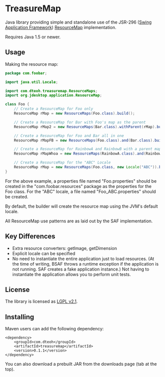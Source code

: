 TreasureMap
===========

Java library providing simple and standalone use of the JSR-296 ([Swing Application Framework](https://appframework.dev.java.net/)) [ResourceMap](https://appframework.dev.java.net/nonav/javadoc/AppFramework-1.03/org/jdesktop/application/ResourceMap.html) implementation.

Requires Java 1.5 or newer.

Usage
-----

Making the resource map:

``` java
package com.foobar;

import java.util.Locale;

import com.dteoh.treasuremap.ResourceMaps;
import org.jdesktop.application.ResourceMap;

class Foo {
    // Create a ResourceMap for Foo only
    ResourceMap rMap = new ResourceMaps(Foo.class).build();

    // Create a ResourceMap for Bar with Foo's map as the parent
    ResourceMap rMap2 = new ResourceMaps(Bar.class).withParent(rMap).build();

    // Create a ResourceMap for Foo and Bar all in one
    ResourceMap rMapFB = new ResourceMaps(Foo.class).and(Bar.class).build();

    // Create a ResourceMap for RainbowA and RainbowB with a parent map
    ResourceMap rMapWhoa = new ResourceMaps(RainbowA.class).and(RainbowB.class).withParent(rMapFB).build();

    // Create a ResourceMap for the "ABC" Locale
    ResourceMap rMap = new ResourceMaps(Foo.class, new Locale("ABC")).build();
}
```

For the above example, a properties file named "Foo.properties" should be created in the "com.foobar.resources" package as the properties for the Foo class. For the "ABC" locale, a file named "Foo_ABC.properties" should be created.

By default, the builder will create the resource map using the JVM's default locale.

All ResourceMap use patterns are as laid out by the SAF implementation.

Key Differences
---------------

* Extra resource converters: getImage, getDimension
* Explicit locale can be specified
* No need to instantiate the entire application just to load resources. (At the time of writing, BSAF throws a runtime exception if the application is not running. SAF creates a fake application instance.) Not having to instantiate the application allows you to perform unit tests.

License
-------

The library is licensed as [LGPL v2.1](http://www.gnu.org/licenses/lgpl-2.1.html).

Installing
----------

Maven users can add the following dependency:

    <dependency>
        <groupId>com.dteoh</groupId>
        <artifactId>treasuremap</artifactId>
        <version>0.1.1</version>
    </dependency>

You can also download a prebuilt JAR from the downloads page (tab at the top).

